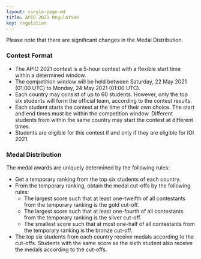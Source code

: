 ```yaml
---
layout: single-page-md
title: APIO 2021 Regulation
key: regulation
---
```


Please note that there are significant changes in the Medal Distribution.

### Contest Format
* The APIO 2021 contest is a 5-hour contest with a flexible start time within a determined window.
* The competition window will be held between Saturday, 22 May 2021 (01:00 UTC) to Monday, 24 May 2021 (01:00 UTC).
* Each country may consist of up to 60 students. However, only the top six students will form the official team, according to the contest results.
* Each student starts the contest at the time of their own choice. The start and end times must be within the competition window. Different students from within the same country may start the contest at different times.
* Students are eligible for this contest if and only if they are eligible for IOI 2021.

### Medal Distribution
The medal awards are uniquely determined by the following rules:

* Get a temporary ranking from the top six students of each country.
* From the temporary ranking, obtain the medal cut-offs by the following rules:
  * The largest score such that at least one-twelfth of all contestants from the temporary ranking is the gold cut-off.
  * The largest score such that at least one-fourth of all contestants from the temporary ranking is the silver cut-off.
  * The smallest score such that at most one-half of all contestants from the temporary ranking is the bronze cut-off.
* The top six students from each country receive medals according to the cut-offs. Students with the same score as the sixth student also receive the medals according to the cut-offs.
